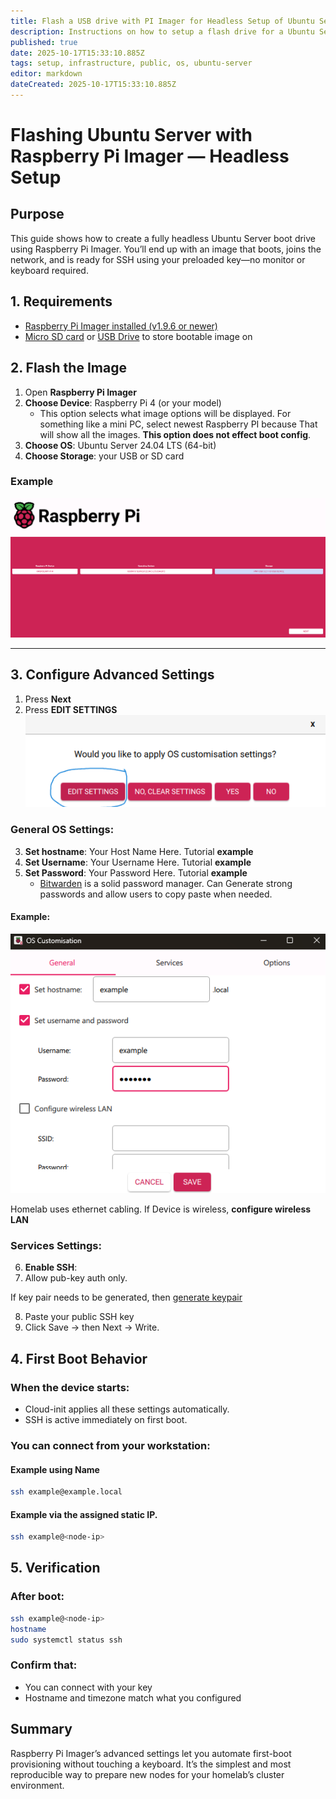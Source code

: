 ```yaml
---
title: Flash a USB drive with PI Imager for Headless Setup of Ubuntu Server
description: Instructions on how to setup a flash drive for a Ubuntu Server headless setup
published: true
date: 2025-10-17T15:33:10.885Z
tags: setup, infrastructure, public, os, ubuntu-server
editor: markdown
dateCreated: 2025-10-17T15:33:10.885Z
---
```


# Flashing Ubuntu Server with Raspberry Pi Imager — Headless Setup
## Purpose

This guide shows how to create a fully headless Ubuntu Server boot drive using Raspberry Pi Imager.
You’ll end up with an image that boots, joins the network, and is ready for SSH using your preloaded key—no monitor or keyboard required.

## 1. Requirements
* [Raspberry Pi Imager installed (v1.9.6 or newer)](https://www.raspberrypi.com/software/)
* [Micro SD card](https://www.amazon.com/uni-Reader-Adapter-Aluminum-Memory/dp/B087QG75L7/ref=sr_1_1_sspa?s=electronics&sr=1-1-spons&sp_csd=d2lkZ2V0TmFtZT1zcF9hdGY) or [USB Drive](https://www.amazon.com/dp/B09RG1TNM7) to store bootable image on

## 2. Flash the Image
1. Open **Raspberry Pi Imager**
2. **Choose Device**: Raspberry Pi 4 (or your model)
	* This option selects what image options will be displayed. For something like a mini PC, select newest Raspberry PI because That will show all the images. **This option does not effect boot config**.
2. **Choose OS**: Ubuntu Server 24.04 LTS (64-bit)
3. **Choose Storage**: your USB or SD card
### Example
![rppiimager.png](/images/pimgr/rppiimager.png)

---

## 3. Configure Advanced Settings
1. Press **Next**
2. Press **EDIT SETTINGS**
![advancedimageroptions.png](/images/pimgr/advancedimageroptions.png)

### General OS Settings:
3. **Set hostname**: Your Host Name Here. Tutorial **example**
4. **Set Username**: Your Username Here. Tutorial **example**
5. **Set Password**: Your Password Here. Tutorial **example**
	* [Bitwarden](https://bitwarden.com) is a solid password manager. Can Generate strong passwords and allow users to copy paste when needed. 
  
#### Example: 
![exampleconfig.png](/images/pimgr/exampleconfig.png)

Homelab uses ethernet cabling. If Device is wireless, **configure wireless LAN**
### Services Settings:
6. **Enable SSH**:
7. Allow pub-key auth only. 

If key pair needs to be generated, then [generate keypair]()

8. Paste your public SSH key
9. Click Save → then Next → Write.

## 4. First Boot Behavior
### When the device starts:
* Cloud-init applies all these settings automatically.
* SSH is active immediately on first boot.
### You can connect from your workstation:
#### Example using Name
```bash
ssh example@example.local
```

#### Example via the assigned static IP.
```bash
ssh example@<node-ip>
```

## 5. Verification
### After boot:
```bash
ssh example@<node-ip>
hostname
sudo systemctl status ssh
```

### Confirm that:
* You can connect with your key
* Hostname and timezone match what you configured

## Summary

Raspberry Pi Imager’s advanced settings let you automate first-boot provisioning without touching a keyboard.
It’s the simplest and most reproducible way to prepare new nodes for your homelab’s cluster environment.